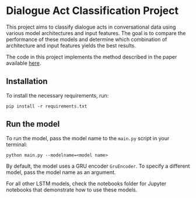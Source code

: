 # Dialogue Act Classification Project

This project aims to classify dialogue acts in conversational data using various model architectures and input features. The goal is to compare the performance of these models and determine which combination of architecture and input features yields the best results.

The code in this project implements the method described in the paper available [here](https://www.overleaf.com/project/6405f87868c76164ec1a3a83).


## Installation

To install the necessary requirements, run:

``` pip install -r requirements.txt ```

## Run the model

To run the model, pass the model name to the `main.py` script in your terminal:

```python main.py --modelname=<model name>```


By default, the model uses a GRU encoder ```GruEncoder```. To specify a different model, pass the model name as an argument.

For all other LSTM models, check the notebooks folder for Jupyter notebooks that demonstrate how to use these models.
